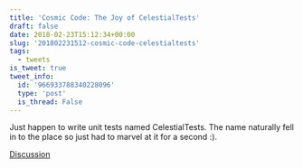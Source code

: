 ```yaml
---
title: 'Cosmic Code: The Joy of CelestialTests'
draft: false
date: 2018-02-23T15:12:34+00:00
slug: '201802231512-cosmic-code-celestialtests'
tags:
  - tweets
is_tweet: true
tweet_info:
  id: '966933788340228096'
  type: 'post'
  is_thread: False
---
```




Just happen to write unit tests named CelestialTests. The name naturally fell in to the place so just had to marvel at it for a second :).

[Discussion](https://x.com/sytelus/status/966933788340228096)
